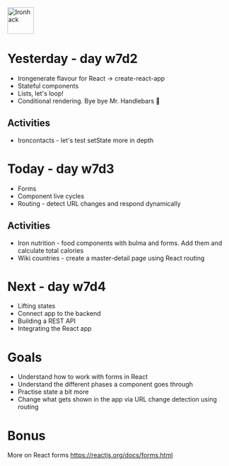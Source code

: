 <img src="https://raw.githubusercontent.com/webmad1019-1/w1d3-advanced-selectors-positioning-full-layout/master/img/ironhack.svg?sanitize=true" alt="Ironhack" width="60"/>

# Yesterday - day w7d2

- Irongenerate flavour for React -> create-react-app
- Stateful components
- Lists, let's loop!
- Conditional rendering. Bye bye Mr. Handlebars 🥀

## Activities

- Ironcontacts - let's test setState more in depth

# Today - day w7d3

- Forms
- Component live cycles
- Routing - detect URL changes and respond dynamically

## Activities

- Iron nutrition - food components with bulma and forms. Add them and calculate total calories
- Wiki countries - create a master-detail page using React routing

# Next - day w7d4

- Lifting states
- Connect app to the backend
- Building a REST API
- Integrating the React app

# Goals

- Understand how to work with forms in React
- Understand the different phases a component goes through
- Practise state a bit more
- Change what gets shown in the app via URL change detection using routing

# Bonus

More on React forms https://reactjs.org/docs/forms.html

